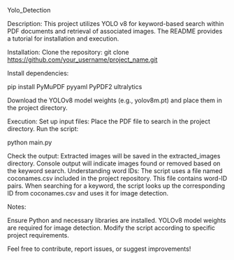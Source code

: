 Yolo_Detection

Description:
This project utilizes YOLO v8 for keyword-based search within PDF documents and retrieval of associated images. The README provides a tutorial for installation and execution.

Installation:
Clone the repository:
git clone https://github.com/your_username/project_name.git

Install dependencies:

pip install PyMuPDF pyyaml PyPDF2 ultralytics

Download the YOLOv8 model weights (e.g., yolov8m.pt) and place them in the project directory.

Execution:
Set up input files:
Place the PDF file to search in the project directory.
Run the script:

python main.py

Check the output:
Extracted images will be saved in the extracted_images directory.
Console output will indicate images found or removed based on the keyword search.
Understanding word IDs:
The script uses a file named coconames.csv included in the project repository.
This file contains word-ID pairs. When searching for a keyword, the script looks up the corresponding ID from coconames.csv and uses it for image detection.

Notes:

Ensure Python and necessary libraries are installed.
YOLOv8 model weights are required for image detection.
Modify the script according to specific project requirements.

Feel free to contribute, report issues, or suggest improvements!
